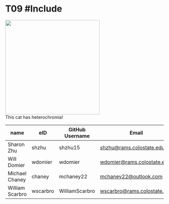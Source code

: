# T09 \#Include
<div>
  <image src="https://github.com/csucs314s19/t09/blob/master/team/images/cat.jpg" width="300">
    <div>This cat has heterochromia!</div>
</div>

| name          | eID    | GitHub Username | Email                           |
|---------------|--------|-----------------|---------------------------------|
|Sharon Zhu     |shzhu   |shzhu15          |shzhu@rams.colostate.edu         |
|Will Domier    |wdomier |wdomier          |wdomier@rams.colostate.edu       |
|Michael Chaney |chaney  |mchaney22        |mchaney22@outlook.com            |
|William Scarbro|wscarbro|WilliamScarbro   |wscarbro@rams.colostate.edu      |


